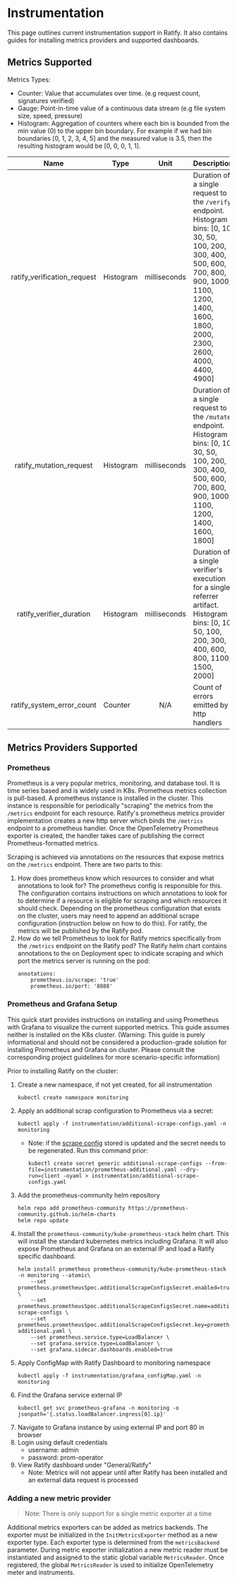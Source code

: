 # Instrumentation

This page outlines current instrumentation support in Ratify. It also contains guides for installing metrics providers and supported dashboards.

## Metrics Supported

Metrics Types:

- Counter: Value that accumulates over time. (e.g request count, signatures verified)
- Gauge: Point-in-time value of a continuous data stream (e.g file system size, speed, pressure)
- Histogram: Aggregation of counters where each bin is bounded from the min value (0) to the upper bin boundary. For example if we had bin boundaries [0, 1, 2, 3, 4, 5] and the measured value is 3.5, then the resulting histogram would be [0, 0, 0, 1, 1].

|            Name             | Type      |     Unit     | Description                                                                                                                                                                                                    |
|:---------------------------:| --------- |:------------:|:-------------------------------------------------------------------------------------------------------------------------------------------------------------------------------------------------------------- |
| ratify_verification_request | Histogram | milliseconds | Duration of a single request to the `/verify` endpoint. Histogram bins:   [0, 10, 30, 50, 100, 200, 300, 400, 500, 600, 700, 800, 900, 1000, 1100, 1200, 1400, 1600, 1800, 2000, 2300, 2600, 4000, 4400, 4900] |
|   ratify_mutation_request   | Histogram | milliseconds | Duration of a single request to the `/mutate` endpoint. Histogram bins: [0, 10, 30, 50, 100, 200, 300, 400, 500, 600, 700, 800, 900, 1000, 1100, 1200, 1400, 1600, 1800]                                       |
|  ratify_verifier_duration   | Histogram | milliseconds | Duration of a single verifier's execution for a single referrer artifact. Histogram bins: [0, 10, 50, 100, 200, 300, 400, 600, 800, 1100, 1500, 2000]                                                          |
|  ratify_system_error_count  | Counter   |     N/A      | Count of errors emitted   by http handlers                                                                                                                                                                     |


## Metrics Providers Supported

### Prometheus

Prometheus is a very popular metrics, monitoring, and database tool. It is time series based and is widely used in K8s. Prometheus metrics collection is pull-based. A prometheus instance is installed in the cluster. This instance is responsible for periodically "scraping" the metrics from the `/metrics` endpoint for each resource. Ratify's prometheus metrics provider implementation  creates a new http server which binds the `/metrics` endpoint to a prometheus handler. Once the OpenTelemetry Prometheus exporter is created, the handler takes care of publishing the correct Prometheus-formatted metrics. 


Scraping is achieved via annotations on the resources that expose metrics on the `/metrics` endpoint. There are two parts to this:
1. How does prometheus know which resources to consider and what annotations to look for?
The prometheus config is responsible for this. The configuration contains instructions on which annotations to look for to determine if a resource is eligible for scraping and which resources it should check. Depending on the prometheus configuration that exists on the cluster, users may need to append an additional scrape configuration (instruction below on how to do this). 
For ratify, the metrics will be published by the Ratify pod. 
2. How do we tell Prometheus to look for Ratify metrics specifically from the `/metrics` endpoint on the Ratify pod? The Ratify helm chart contains annotations to the on Deployment spec to indicate scraping and which port the metrics server is running on the pod:
    ```
    annotations:
        prometheus.io/scrape: 'true'
        prometheus.io/port: '8888'
    ```

### Prometheus and Grafana Setup

This quick start provides instructions on installing and using Prometheus with Grafana to visualize the current supported metrics. This guide assumes neither is installed on the K8s cluster. (Warning: This guide is purely informational and should not be considered a production-grade solution for installing Prometheus and Grafana on cluster. Please consult the corresponding project guidelines for more scenario-specific information)

Prior to installing Ratify on the cluster:

1. Create a new namespace, if not yet created, for all instrumentation
    ```
    kubectl create namespace monitoring
    ```
1. Apply an additional scrap configuration to Prometheus via a secret:
    ```
    kubectl apply -f instrumentation/additional-scrape-configs.yaml -n monitoring
    ```
    - Note: if the [scrape config](../../instrumentation/prometheus-additional.yaml) stored is updated and the secret needs to be regenerated. Run this command prior:
        ```
        kubectl create secret generic additional-scrape-configs --from-file=instrumentation/prometheus-additional.yaml --dry-run=client -oyaml > instrumentation/additional-scrape-configs.yaml
        ```
1. Add the prometheus-community helm repository
    ```
    helm repo add prometheus-community https://prometheus-community.github.io/helm-charts
    helm repo update
    ```
1. Install the `prometheus-community/kube-prometheus-stack` helm chart. This will install the standard kubernetes metrics including Grafana. It will also expose Prometheus and Grafana on an external IP and load a Ratify specific dashboard.
    ```
    helm install prometheus prometheus-community/kube-prometheus-stack -n monitoring --atomic\
        --set prometheus.prometheusSpec.additionalScrapeConfigsSecret.enabled=true \
        --set prometheus.prometheusSpec.additionalScrapeConfigsSecret.name=additional-scrape-configs \
        --set prometheus.prometheusSpec.additionalScrapeConfigsSecret.key=prometheus-additional.yaml \
        --set prometheus.service.type=LoadBalancer \
        --set grafana.service.type=LoadBalancer \
        --set grafana.sidecar.dashboards.enabled=true
    ```
1. Apply ConfigMap with Ratify Dashboard to monitoring namespace
    ```
    kubectl apply -f instrumentation/grafana_configMap.yaml -n monitoring
    ```
1. Find the Grafana service external IP
    ```
    kubectl get svc prometheus-grafana -n monitoring -o jsonpath='{.status.loadBalancer.ingress[0].ip}'
   ```
1. Navigate to Grafana instance by using external IP and port 80 in browser
1. Login using default credentials
    - username: admin
    - password: prom-operator
1. View Ratify dashboard under "General/Ratify"
    - Note: Metrics will not appear until after Ratify has been installed and an external data request is processed
    
### Adding a new metric provider

>Note: There is only support for a single metric exporter at a time

Additional metrics exporters can be added as metrics backends.
The exporter must be initialized in the `InitMetricsExporter` method as a new exporter type. Each exporter type is determined from the `metricsBackend` parameter. During metric exporter initialization a new metric reader must be instantiated and assigned to the static global variable `MetricsReader`. Once registered, the global `MetricsReader` is used to initialize OpenTelemetry meter and instruments.